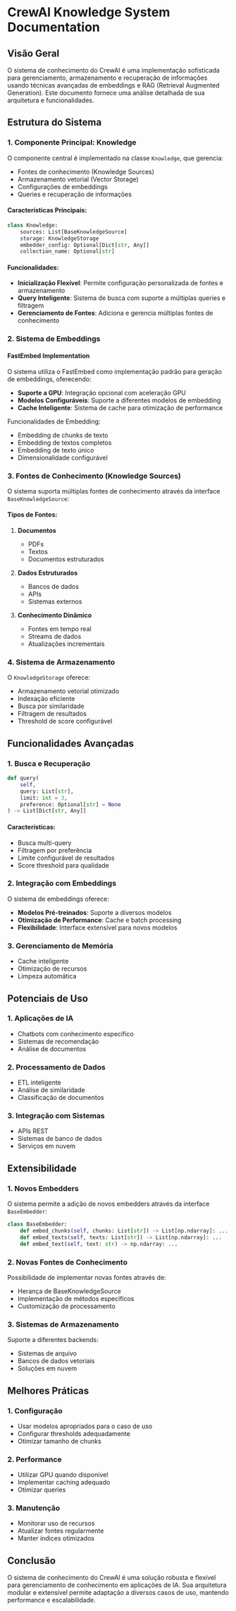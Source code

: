 # CrewAI Knowledge System Documentation

## Visão Geral
O sistema de conhecimento do CrewAI é uma implementação sofisticada para gerenciamento, armazenamento e recuperação de informações usando técnicas avançadas de embeddings e RAG (Retrieval Augmented Generation). Este documento fornece uma análise detalhada de sua arquitetura e funcionalidades.

## Estrutura do Sistema

### 1. Componente Principal: Knowledge
O componente central é implementado na classe `Knowledge`, que gerencia:
- Fontes de conhecimento (Knowledge Sources)
- Armazenamento vetorial (Vector Storage)
- Configurações de embeddings
- Queries e recuperação de informações

#### Características Principais:
```python
class Knowledge:
    sources: List[BaseKnowledgeSource]
    storage: KnowledgeStorage
    embedder_config: Optional[Dict[str, Any]]
    collection_name: Optional[str]
```

#### Funcionalidades:
- **Inicialização Flexível**: Permite configuração personalizada de fontes e armazenamento
- **Query Inteligente**: Sistema de busca com suporte a múltiplas queries e filtragem
- **Gerenciamento de Fontes**: Adiciona e gerencia múltiplas fontes de conhecimento

### 2. Sistema de Embeddings

#### FastEmbed Implementation
O sistema utiliza o FastEmbed como implementação padrão para geração de embeddings, oferecendo:

- **Suporte a GPU**: Integração opcional com aceleração GPU
- **Modelos Configuráveis**: Suporte a diferentes modelos de embedding
- **Cache Inteligente**: Sistema de cache para otimização de performance

Funcionalidades de Embedding:
- Embedding de chunks de texto
- Embedding de textos completos
- Embedding de texto único
- Dimensionalidade configurável

### 3. Fontes de Conhecimento (Knowledge Sources)

O sistema suporta múltiplas fontes de conhecimento através da interface `BaseKnowledgeSource`:

#### Tipos de Fontes:
1. **Documentos**
   - PDFs
   - Textos
   - Documentos estruturados

2. **Dados Estruturados**
   - Bancos de dados
   - APIs
   - Sistemas externos

3. **Conhecimento Dinâmico**
   - Fontes em tempo real
   - Streams de dados
   - Atualizações incrementais

### 4. Sistema de Armazenamento

O `KnowledgeStorage` oferece:
- Armazenamento vetorial otimizado
- Indexação eficiente
- Busca por similaridade
- Filtragem de resultados
- Threshold de score configurável

## Funcionalidades Avançadas

### 1. Busca e Recuperação

```python
def query(
    self,
    query: List[str],
    limit: int = 3,
    preference: Optional[str] = None
) -> List[Dict[str, Any]]
```

#### Características:
- Busca multi-query
- Filtragem por preferência
- Limite configurável de resultados
- Score threshold para qualidade

### 2. Integração com Embeddings

O sistema de embeddings oferece:
- **Modelos Pré-treinados**: Suporte a diversos modelos
- **Otimização de Performance**: Cache e batch processing
- **Flexibilidade**: Interface extensível para novos modelos

### 3. Gerenciamento de Memória
- Cache inteligente
- Otimização de recursos
- Limpeza automática

## Potenciais de Uso

### 1. Aplicações de IA
- Chatbots com conhecimento específico
- Sistemas de recomendação
- Análise de documentos

### 2. Processamento de Dados
- ETL inteligente
- Análise de similaridade
- Classificação de documentos

### 3. Integração com Sistemas
- APIs REST
- Sistemas de banco de dados
- Serviços em nuvem

## Extensibilidade

### 1. Novos Embedders
O sistema permite a adição de novos embedders através da interface `BaseEmbedder`:
```python
class BaseEmbedder:
    def embed_chunks(self, chunks: List[str]) -> List[np.ndarray]: ...
    def embed_texts(self, texts: List[str]) -> List[np.ndarray]: ...
    def embed_text(self, text: str) -> np.ndarray: ...
```

### 2. Novas Fontes de Conhecimento
Possibilidade de implementar novas fontes através de:
- Herança de BaseKnowledgeSource
- Implementação de métodos específicos
- Customização de processamento

### 3. Sistemas de Armazenamento
Suporte a diferentes backends:
- Sistemas de arquivo
- Bancos de dados vetoriais
- Soluções em nuvem

## Melhores Práticas

### 1. Configuração
- Usar modelos apropriados para o caso de uso
- Configurar thresholds adequadamente
- Otimizar tamanho de chunks

### 2. Performance
- Utilizar GPU quando disponível
- Implementar caching adequado
- Otimizar queries

### 3. Manutenção
- Monitorar uso de recursos
- Atualizar fontes regularmente
- Manter índices otimizados

## Conclusão
O sistema de conhecimento do CrewAI é uma solução robusta e flexível para gerenciamento de conhecimento em aplicações de IA. Sua arquitetura modular e extensível permite adaptação a diversos casos de uso, mantendo performance e escalabilidade.
